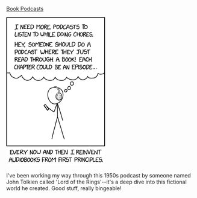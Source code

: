 [Book Podcasts](https://xkcd.com/2834)

![Book Podcasts](./random_comic.png)

I've been working my way through this 1950s podcast by someone named John Tolkien called 'Lord of the Rings'--it's a deep dive into this fictional world he created. Good stuff, really bingeable!

